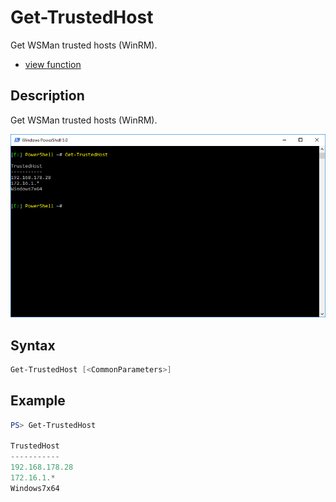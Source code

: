 # Get-TrustedHost

Get WSMan trusted hosts (WinRM).

* [view function](https://github.com/BornToBeRoot/PowerShell/blob/master/Module/LazyAdmin/Functions/Get-TrustedHost.ps1)

## Description

Get WSMan trusted hosts (WinRM).

![Screenshot](Images/Get-TrustedHost.png?raw=true)

## Syntax

```powershell
Get-TrustedHost [<CommonParameters>]
```

## Example

```powershell
PS> Get-TrustedHost

TrustedHost
-----------
192.168.178.28
172.16.1.*
Windows7x64
```
